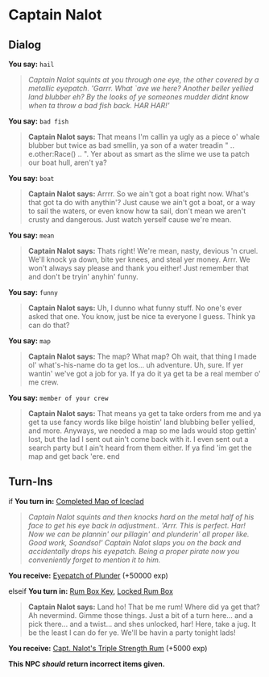 # Captain Nalot
## Dialog

**You say:** `hail`



>*Captain Nalot squints at you through one eye, the other covered by a metallic eyepatch. 'Garrr. What \`ave we here? Another beller yellied land blubber eh? By the looks of ye someones mudder didnt know when ta throw a bad fish back. HAR HAR!'*

**You say:** `bad fish`



>**Captain Nalot says:** That means I'm callin ya ugly as a piece o' whale blubber but twice as bad smellin, ya son of a water treadin " .. e.other:Race() .. ". Yer about as smart as the slime we use ta patch our boat hull, aren't ya?

**You say:** `boat`



>**Captain Nalot says:** Arrrr. So we ain't got a boat right now. What's that got ta do with anythin'? Just cause we ain't got a boat, or a way to sail the waters, or even know how ta sail, don't mean we aren't crusty and dangerous. Just watch yerself cause we're mean.

**You say:** `mean`



>**Captain Nalot says:** Thats right! We're mean, nasty, devious 'n cruel. We'll knock ya down, bite yer knees, and steal yer money. Arrr. We won't always say please and thank you either! Just remember that and don't be tryin' anyhin' funny.

**You say:** `funny`



>**Captain Nalot says:** Uh, I dunno what funny stuff. No one's ever asked that one. You know, just be nice ta everyone I guess. Think ya can do that?

**You say:** `map`



>**Captain Nalot says:** The map? What map? Oh wait, that thing I made ol' what's-his-name do ta get los... uh adventure. Uh, sure. If yer wantin' we've got a job for ya. If ya do it ya get ta be a real member o' me crew.

**You say:** `member of your crew`



>**Captain Nalot says:** That means ya get ta take orders from me and ya get ta use fancy words like bilge hoistin' land blubbing beller yellied, and more. Anyways, we needed a map so me lads would stop gettin' lost, but the lad I sent out ain't come back with it. I even sent out a search party but I ain't heard from them either. If ya find 'im get the map and get back 'ere.
end

## Turn-Ins





if **You turn in:** [Completed Map of Iceclad](/item/30047)


>*Captain Nalot squints and then knocks hard on the metal half of his face to get his eye back in adjustment.. 'Arrr. This is perfect. Har! Now we can be plannin' our pillagin' and plunderin' all proper like. Good work, Soandso!' Captain Nalot slaps you on the back and accidentally drops his eyepatch. Being a proper pirate now you conveniently forget to mention it to him.*


 **You receive:**  [Eyepatch of Plunder](/item/30008) (+50000 exp)

elseif **You turn in:** [Rum Box Key](/item/30040), [Locked Rum Box](/item/30039)


>**Captain Nalot says:** Land ho!  That be me rum!  Where did ya get that?  Ah nevermind.  Gimme those things.  Just a bit of a turn here... and a pick there... and a twist... and shes unlocked, har!  Here, take a jug.  It be the least I can do fer ye.  We'll be havin a party tonight lads!


 **You receive:**  [Capt. Nalot's Triple Strength Rum](/item/30034) (+5000 exp)

**This NPC *should* return incorrect items given.**
